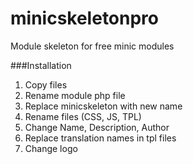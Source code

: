 minicskeletonpro
================

Module skeleton for free minic modules


###Installation
<ol>
<li>Copy files</li>
<li>Rename module php file</li>
<li>Replace minicskeleton with new name</li>
<li>Rename files (CSS, JS, TPL)</li>
<li>Change Name, Description, Author</li>
<li>Replace translation names in tpl files</li>
<li>Change logo</li>
</ol>
